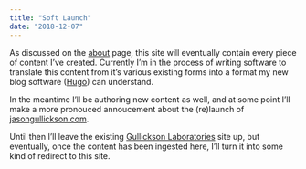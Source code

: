 ```yaml
---
title: "Soft Launch"
date: "2018-12-07"
---
```


<div class="content">
<p>As discussed on the <a href="/about">about</a> page, this site will eventually contain every piece of content I’ve created.  Currently I’m in the process of writing software to translate this content from it’s various existing forms into a format my new blog software (<a href="https://gohugo.io" target="_blank">Hugo</a>) can understand.</p>
<p>In the meantime I’ll be authoring new content as well, and at some point I’ll make a more pronouced annoucement about the (re)launch of <a href="https://jasongullickson.com" target="_blank">jasongullickson.com</a>.</p>
<p>Until then I’ll leave the existing <a href="https://jjg.2soc.net" target="_blank">Gullickson Laboratories</a> site up, but eventually, once the content has been ingested here, I’ll turn it into some kind of redirect to this site.</p>
</div>
